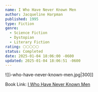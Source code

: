 ```yaml
---
name: I Who Have Never Known Men
author: Jacqueline Harpman
published: 1995
type: Fiction
genre:
  - Science Fiction
  - Dystopian
  - Literary Fiction
rating: 🌕🌕🌕🌕🌕
status: Completed
date: 2025-01-04 18:06:00 -0600
updated: 2025-01-04 18:06:51 -0600
---
```


![[i-who-have-never-known-men.jpg|300]]

Book Link: [I Who Have Never Known Men](https://www.goodreads.com/book/show/43208407-i-who-have-never-known-men)
